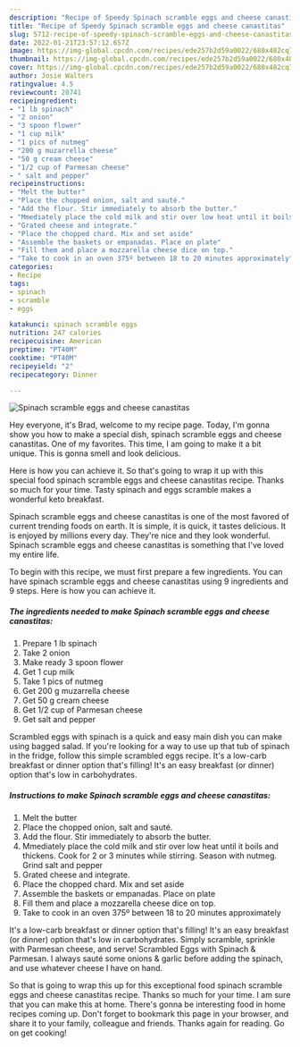```yaml
---
description: "Recipe of Speedy Spinach scramble eggs and cheese canastitas"
title: "Recipe of Speedy Spinach scramble eggs and cheese canastitas"
slug: 5712-recipe-of-speedy-spinach-scramble-eggs-and-cheese-canastitas
date: 2022-01-21T23:57:12.657Z
image: https://img-global.cpcdn.com/recipes/ede257b2d59a0022/680x482cq70/spinach-scramble-eggs-and-cheese-canastitas-recipe-main-photo.jpg
thumbnail: https://img-global.cpcdn.com/recipes/ede257b2d59a0022/680x482cq70/spinach-scramble-eggs-and-cheese-canastitas-recipe-main-photo.jpg
cover: https://img-global.cpcdn.com/recipes/ede257b2d59a0022/680x482cq70/spinach-scramble-eggs-and-cheese-canastitas-recipe-main-photo.jpg
author: Josie Walters
ratingvalue: 4.5
reviewcount: 20741
recipeingredient:
- "1 lb spinach"
- "2 onion"
- "3 spoon flower"
- "1 cup milk"
- "1 pics of nutmeg"
- "200 g muzarrella cheese"
- "50 g cream cheese"
- "1/2 cup of Parmesan cheese"
- " salt and pepper"
recipeinstructions:
- "Melt the butter"
- "Place the chopped onion, salt and sauté."
- "Add the flour. Stir immediately to absorb the butter."
- "Mmediately place the cold milk and stir over low heat until it boils and thickens. Cook for 2 or 3 minutes while stirring. Season with nutmeg. Grind salt and pepper"
- "Grated cheese and integrate."
- "Place the chopped chard. Mix and set aside"
- "Assemble the baskets or empanadas. Place on plate"
- "Fill them and place a mozzarella cheese dice on top."
- "Take to cook in an oven 375º between 18 to 20 minutes approximately"
categories:
- Recipe
tags:
- spinach
- scramble
- eggs

katakunci: spinach scramble eggs 
nutrition: 247 calories
recipecuisine: American
preptime: "PT40M"
cooktime: "PT40M"
recipeyield: "2"
recipecategory: Dinner

---
```



![Spinach scramble eggs and cheese canastitas](https://img-global.cpcdn.com/recipes/ede257b2d59a0022/680x482cq70/spinach-scramble-eggs-and-cheese-canastitas-recipe-main-photo.jpg)

Hey everyone, it's Brad, welcome to my recipe page. Today, I'm gonna show you how to make a special dish, spinach scramble eggs and cheese canastitas. One of my favorites. This time, I am going to make it a bit unique. This is gonna smell and look delicious.

Here is how you can achieve it. So that&#39;s going to wrap it up with this special food spinach scramble eggs and cheese canastitas recipe. Thanks so much for your time. Tasty spinach and eggs scramble makes a wonderful keto breakfast.

Spinach scramble eggs and cheese canastitas is one of the most favored of current trending foods on earth. It is simple, it is quick, it tastes delicious. It is enjoyed by millions every day. They're nice and they look wonderful. Spinach scramble eggs and cheese canastitas is something that I've loved my entire life.


To begin with this recipe, we must first prepare a few ingredients. You can have spinach scramble eggs and cheese canastitas using 9 ingredients and 9 steps. Here is how you can achieve it.

<!--inarticleads1-->

##### The ingredients needed to make Spinach scramble eggs and cheese canastitas:

1. Prepare 1 lb spinach
1. Take 2 onion
1. Make ready 3 spoon flower
1. Get 1 cup milk
1. Take 1 pics of nutmeg
1. Get 200 g muzarrella cheese
1. Get 50 g cream cheese
1. Get 1/2 cup of Parmesan cheese
1. Get  salt and pepper


Scrambled eggs with spinach is a quick and easy main dish you can make using bagged salad. If you&#39;re looking for a way to use up that tub of spinach in the fridge, follow this simple scrambled eggs recipe. It&#39;s a low-carb breakfast or dinner option that&#39;s filling! It&#39;s an easy breakfast (or dinner) option that&#39;s low in carbohydrates. 

<!--inarticleads2-->

##### Instructions to make Spinach scramble eggs and cheese canastitas:

1. Melt the butter
1. Place the chopped onion, salt and sauté.
1. Add the flour. Stir immediately to absorb the butter.
1. Mmediately place the cold milk and stir over low heat until it boils and thickens. Cook for 2 or 3 minutes while stirring. Season with nutmeg. Grind salt and pepper
1. Grated cheese and integrate.
1. Place the chopped chard. Mix and set aside
1. Assemble the baskets or empanadas. Place on plate
1. Fill them and place a mozzarella cheese dice on top.
1. Take to cook in an oven 375º between 18 to 20 minutes approximately


It&#39;s a low-carb breakfast or dinner option that&#39;s filling! It&#39;s an easy breakfast (or dinner) option that&#39;s low in carbohydrates. Simply scramble, sprinkle with Parmesan cheese, and serve! Scrambled Eggs with Spinach &amp; Parmesan. I always sauté some onions &amp; garlic before adding the spinach, and use whatever cheese I have on hand. 

So that is going to wrap this up for this exceptional food spinach scramble eggs and cheese canastitas recipe. Thanks so much for your time. I am sure that you can make this at home. There's gonna be interesting food in home recipes coming up. Don't forget to bookmark this page in your browser, and share it to your family, colleague and friends. Thanks again for reading. Go on get cooking!
